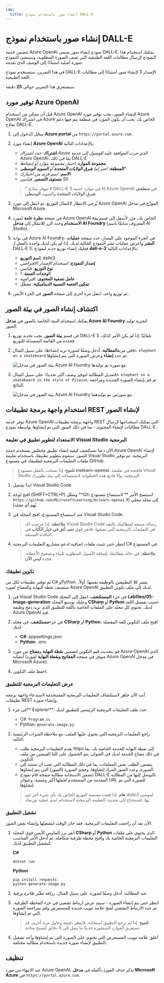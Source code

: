 ```yaml
---
lab:
  title: إنشاء صور باستخدام نموذج DALL-E
---
```


# إنشاء صور باستخدام نموذج DALL-E

تتضمن خدمة Azure OpenAI نموذج إنشاء صور يسمى DALL-E. يمكنك استخدام هذا النموذج لإرسال مطالبات اللغة الطبيعية التي تصف الصورة المطلوبة، وسينشئ النموذج صورة أصلية استنادًا إلى الوصف الذي تقدمه.

في هذا التمرين، ستستخدم نموذج DALL-E الإصدار 3 لإنشاء صور استنادًا إلى مطالبات اللغة الطبيعية.

سيستغرق هذا التمرين حوالي **25** دقيقة.

## توفير مورد Azure OpenAI

قبل أن تتمكن من استخدام Azure OpenAI لإنشاء الصور، يجب توفير مورد Azure OpenAI في اشتراك Azure الخاص بك. يجب أن يكون المورد في منطقة يتم فيها دعم نماذج DALL-E.

1. سجّل الدخول إلى **Azure portal** من `https://portal.azure.com`.
1. إنشاء مورد **Azure OpenAI** بالإعدادات التالية:
    - **اشتراك**: *حدد اشتراك Azure الذي جرت الموافقة عليه للوصول إلى خدمة Azure OpenAI، بما في ذلك DALL-E*
    - **مجموعة الموارد**: *اختيار مجموعة موارد أو إنشاءها*
    - **المنطقة**: *اختر إما **شرق الولايات المتحدة** أو **السويد الوسطى***\*
    - **الاسم**: *اسم فريد من اختيارك*
    - **مستوى التسعير**: قياسي S0

    > \* لا تتوفر نماذج DALL-E 3 إلا في موارد خدمة Azure OpenAI في **منطقتي شرق الولايات المتحدة** والسويد **الوسطى**.

1. يُرجى الانتظار لاكتمال التوزيع. ثم انتقل إلى مورد Azure OpenAI الموزّع في مدخل Microsoft Azure.
1. في صفحة **نظرة عامة** لمورد Azure OpenAI الخاص بك، مرّر لأسفل إلى قسم **بدء الاستخدام** وحدد الزر للانتقال إلى **مدخل AI Foundry** (المعروف سابقًا باسم AI Studio).
1. في بوابة Azure AI Foundry، في الجزء الموجود على اليسار، حدد صفحة **عمليات النشر** واعرض عمليات نشر النموذج الحالية لديك. إذا لم يكن لديك واحدة بالفعل لـ DALL-E 3، فعليك إنشاء توزيع جديد لنموذج **dall-e-3** بالإعدادات التالية:
    - **اسم التوزيع**: dalle3
    - **إصدار النموذج**: *استخدام الإصدار الافتراضي*
    - **نوع التوزيع**: قياسي
    - **وحدات السعة**: 1K
    - **عامل تصفية المحتوى**: افتراضية
    - **تمكين الحصة النسبية الديناميكية**: معطّل
1. تم توزيع واحد، انتقل مرة أخرى إلى صفحة **الصور** في الجزء الأيمن.

## اكتشاف إنشاء الصور في بيئة الصور

يمكنك استخدام البيئة الخاصة بالصور في **مدخل Azure AI Foundry** لتجربة توليد الصور.

1. في قسم **بيئة الصور**، يجب تحديد توزيع DALL-E 3 تلقائيًا. إذا لم يكن الأمر كذلك، فحدده من القائمة المنسدلة للتوزيع.
1. في مربع**المطالبة**، أدخل وصفًا لصورة تريد إنشاءها. على سبيل المثال`An elephant on a skateboard` ثم حدد **إنشاء** وعرض الصورة التي يتم إنشاؤها.

    ![بيئة الصور في مدخل Azure AI Foundry مع صورة تم توليدها.](../media/images-playground.png)

1. تعديل المطالبة لتوفير وصف أكثر تحديدًا. على سبيل المثال`An elephant on a skateboard in the style of Picasso`. ثم قم بإنشاء الصورة الجديدة ومراجعة النتائج.

    ![بيئة الصور في مدخل Azure AI Foundry مع صورتين تم توليدهما.](../media/images-playground-new-style.png)

## استخدام واجهة برمجة تطبيقات REST لإنشاء الصور

توفر خدمة Azure OpenAI واجهة برمجة تطبيقات REST التي يمكنك استخدامها لإرسال مطالبات لإنشاء المحتوى - بما في ذلك الصور التي تم إنشاؤها بواسطة نموذج DALL-E.

### الاستعداد لتطوير تطبيق في تعليمة Visual Studio البرمجية

الآن دعنا نستكشف كيفية إنشاء تطبيق مخصَّص يستخدم خدمة Azure OpenAI لإنشاء الصور. ستقوم بتطوير تطبيقك باستخدام تعليمة Visual Studio البرمجية. تم توفير ملفات التعليمات البرمجية لتطبيقك في مستودع GitHub.

> **تلميح**: إذا نسخت بالفعل مستودع **mslearn-openai**، فافتحه في تعليمة Visual Studio البرمجية. وإلا فاتبع هذه الخطوات لاستنساخه إلى بيئة تطويرك.

1. ابدأ تشغيل Visual Studio Code.
2. افتح لوحة (SHIFT+CTRL+P) وشغّل **Git: استنسخ الأمر ** لاستنساخ مستودع `https://github.com/MicrosoftLearning/mslearn-openai` إلى مجلد محلي (لا يُهم أي مجلد).
3. عند استنساخ المستودع، افتح المجلد في Visual Studio Code.

    > **ملاحظة**: إذا عرضت لك Visual Studio Code رسالة منبثقة لمطالبتك بالثقة في التعليمات البرمجية التي تفتحها، فانقر فوق **نعم، أثق في خيار الكُتاب** في النافذة المنبثقة.

4. انتظر حتى تثبيت ملفات إضافية لدعم مشاريع التعليمات البرمجية C# في المستودع.

    > **ملاحظة**: في حالة مطالبتك بإضافة الأصول المطلوبة للبناء وتصحيح الأخطاء، فحدد **ليس الآن**.

### تكوين تطبيقك

تم توفير تطبيقات لكل من C# وPython. يتميز كلا التطبيقين بالوظيفة نفسها. أولاً، ستضيف نقطة النهاية والمفتاح لمورد Azure OpenAI لديك إلى ملف تكوين التطبيق.

1. في Visual Studio Code في جزء **المستكشف**، انتقِل إلى المجلد **Labfiles/05-image-generation** وعليك توسيع المجلد **CSharp** أو **Python** حسب تفضيل اللغة لديك. يحتوي كل مجلد على الملفات الخاصة باللغة للتطبيق الذي تريد دمج وظيفة Azure OpenAI فيه.
2. في جزء**مستكشف**، في مجلد **CSharp** أو **Python**، افتح ملف التكوين للغة المفضلة لديك

    - **C#**: appsettings.json
    - **Python**: .env
    
3. قم بتحديث قيم التكوين لتضمين **نقطة النهاية** و**مفتاح** من مورد Azure OpenAI الذي أنشأته (متوفر في صفحة **المفاتيح ونقطة النهاية** لمورد Azure OpenAI في مدخل Microsoft Azure).
4. احفظ ملف التكوين.

### عرض التعليمات البرمجية للتطبيق

أنت الآن جاهز لاستكشاف التعليمات البرمجية المستخدمة لاستدعاء واجهة برمجة تطبيقات REST وإنشاء صورة.

1. في جزء** Explorer**، حدد ملف التعليمات البرمجية الرئيسي للتطبيق لديك:

    - C#: `Program.cs`
    - Python: `generate-image.py`

2. راجع التعليمات البرمجية التي يحتوي عليها الملف، مع ملاحظة الميزات الرئيسية التالية:
    - تقدم التعليمات البرمجية طلب https إلى نقطة النهاية للخدمة الخاصة بك، بما في ذلك مفتاح الخدمة لديك في العنوان. يتم الحصول على كلتا القيمتين من ملف التكوين.
    - يتضمن الطلب بعض المعلمات، بما في ذلك المطالبة التي يجب أن تستند إلى الصورة، وعدد الصور المراد إنشاؤها، وحجم الصورة (الصور) التي يتم إنشاؤها.
    - تتضمن الاستجابة مطالبة منقحة قام نموذج DALL-E بالتوصل إليها من المطالبة المقدمة من المستخدم لجعلها أكثر وصفية، وعنوان URL للصورة التي تم إنشاؤها.
    
    > **هام**: إذا قمت بتسمية التوزيع الخاص بك بأي شيء آخر غير *dalle3* لموصى بها، فستحتاج إلى تحديث التعليمة البرمجية لاستخدام اسم عملية توزيعك.

### تشغيل التطبيق

الآن بعد أن راجعت التعليمات البرمجية، فقد حان الوقت لتشغيلها وإنشاء بعض الصور.

1. انقر بزر الماوس الأيمن فوق المجلد **CSharp** أو **Python** الذي يحتوي على ملفات التعليمات البرمجية الخاصة بك وافتح محطة طرفية متكاملة. ثم أدخل الأمر المناسب لتشغيل التطبيق لديك:

   **C#**
   ```
   dotnet run
   ```
   
   **Python**
   ```
   pip install requests
   python generate-image.py
   ```

3. عند المطالبة، أدخل وصفًا لصورة. على سبيل المثال، *زرافة تطيّر طائرة ورقية*.

4. انتظر حتى يتم إنشاء الصورة - سيتم عرض ارتباط تشعبي في جزء المحطة الطرفية. ثم حدد الارتباط التشعبي لفتح علامة تبويب جديدة للمستعرض وقم بمراجعة الصورة التي تم إنشاؤها.

   > **تلميح**: إذا لم يرجع التطبيق استجابة، فانتظر دقيقة وحاول مرة أخرى. قد تستغرق الموارد المنشورة حديثًا ما يصل إلى 5 دقائق لتصبح متاحة.

5. أغلق علامة تبويب المستعرض التي تحتوي على الصورة التي تم إنشاؤها وأعد تشغيل التطبيق لإنشاء صورة جديدة باستخدام مطالبة مختلفة.

## تنظيف

عند الانتهاء من مورد Azure OpenAI، تذكر حذف المورد بأكمله في **مدخل Microsoft Azure** في `https://portal.azure.com`.
